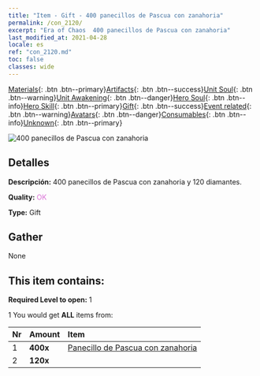 ```yaml
---
title: "Item - Gift - 400 panecillos de Pascua con zanahoria"
permalink: /con_2120/
excerpt: "Era of Chaos  400 panecillos de Pascua con zanahoria"
last_modified_at: 2021-04-28
locale: es
ref: "con_2120.md"
toc: false
classes: wide
---
```

 [Materials](/ItemsES/){: .btn .btn--primary}[Artifacts](/ItemsES/Artifacts/){: .btn .btn--success}[Unit Soul](/ItemsES/UnitSoul/){: .btn .btn--warning}[Unit Awakening](/ItemsES/UnitAwakening/){: .btn .btn--danger}[Hero Soul](/ItemsES/HeroSoul/){: .btn .btn--info}[Hero Skill](/ItemsES/HeroSkill/){: .btn .btn--primary}[Gift](/ItemsES/Gift/){: .btn .btn--success}[Event related](/ItemsES/Events/){: .btn .btn--warning}[Avatars](/ItemsES/Avatars/){: .btn .btn--danger}[Consumables](/ItemsES/Consumables/){: .btn .btn--info}[Unknown](/ItemsES/Unknown/){: .btn .btn--primary}

 ![400 panecillos de Pascua con zanahoria](/images/t/i_907587.png)

## Detalles
 **Descripción:** 400 panecillos de Pascua con zanahoria y 120 diamantes.

 **Quality:** <span style="color: #DA70D6">OK</span>

 **Type:** Gift

## Gather

  None

## This item contains:

 **Required Level to open:** 1

 1 You would get **ALL** items  from:

  | Nr | Amount |     Item    |
  |:---|:-------|:------------|
  | 1 |  **400x** | [Panecillo de Pascua con zanahoria](/ItemsES/con_2119/) |  | 
  | 2 |  **120x** | <i class="fas fa-gem"/> |  | 
